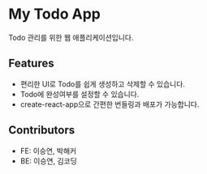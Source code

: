 # My Todo App

Todo 관리를 위한 웹 애플리케이션입니다.

## Features

- 편리한 UI로 Todo를 쉽게 생성하고 삭제할 수 있습니다.
- Todo에 완성여부를 설정할 수 있습니다.
- create-react-app으로 간편한 번들링과 배포가 가능합니다.

## Contributors

- FE: 이승연, 박해커
- BE: 이승연, 김코딩

